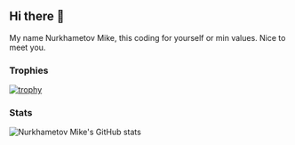 ## Hi there 👋

<!--
**NurMiApp/NurMiApp** is a ✨ _special_ ✨ repository because its `README.md` (this file) appears on your GitHub profile.

Here are some ideas to get you started:

- 🔭 I’m currently working on ...
- 🌱 I’m currently learning ...
- 👯 I’m looking to collaborate on ...
- 🤔 I’m looking for help with ...
- 💬 Ask me about ...
- 📫 How to reach me: ...
- 😄 Pronouns: ...
- ⚡ Fun fact: ...
-->

My name Nurkhametov Mike, this coding for yourself or min values. Nice to meet you.
### Trophies
[![trophy](https://github-profile-trophy.vercel.app/?username=NurMiApp&theme=dracula)](https://github.com/ryo-ma/github-profile-trophy)
### Stats
![Nurkhametov Mike's GitHub stats](https://github-readme-stats.vercel.app/api?username=NurMiApp&show_icons=true&theme=dracula)
